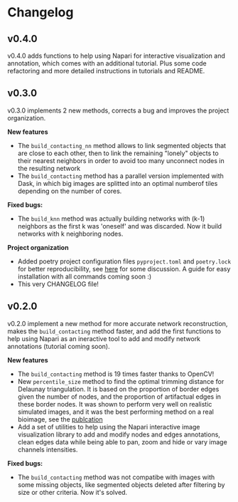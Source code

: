 # Changelog

## v0.4.0
v0.4.0 adds functions to help using Napari for interactive visualization and annotation, which comes with an additional tutorial. Plus some code refactoring and more detailed instructions in tutorials and README.

## v0.3.0

v0.3.0 implements 2 new methods, corrects a bug and improves the project organization.

**New features**

- The `build_contacting_nn` method allows to link segmented objects that are close to each other, then to link the remaining "lonely" objects to their nearest neighbors in order to avoid too many unconnect nodes in the resulting network
- The `build_contacting` method has a parallel version implemented with Dask, in which big images are splitted into an optimal numberof tiles depending on the number of cores.

**Fixed bugs:**

- The `build_knn` method was actually building networks with (k-1) neighbors as the first k was 'oneself' and was discarded. Now it build networks with k neighboring nodes.

**Project organization**

- Added poetry project configuration files `pyproject.toml` and `poetry.lock` for better reproducibility, see [here](https://modelpredict.com/python-dependency-management-tools) for some discussion. A guide for easy installation with all commands coming soon :)
- This very CHANGELOG file!


## v0.2.0

v0.2.0 implement a new method for more accurate network reconstruction, makes the `build_contacting` method faster, and add the first functions to help using Napari as an ineractive tool to add and modify network annotations (tutorial coming soon).

**New features**

- The `build_contacting` method is 19 times faster thanks to OpenCV!
- New `percentile_size` method to find the optimal trimming distance for Delaunay triangulation. It is based on the proportion of border edges given the number of nodes, and the proportion of artifactual edges in these border nodes. It was shown to perform very well on realistic simulated images, and it was the best performing method on a real bioimage, see the [publcation](https://doi.org/10.1093/bioinformatics/btab490)
- Add a set of utilities to help using the Napari interactive image visualization library to add and modify nodes and edges annotations, clean edges data while being able to pan, zoom and hide or vary image channels intensities.

**Fixed bugs:**

- The `build_contacting` method was not compatibe with images with some missing objects, like segmented objects deleted after filtering by size or other criteria. Now it's solved.
